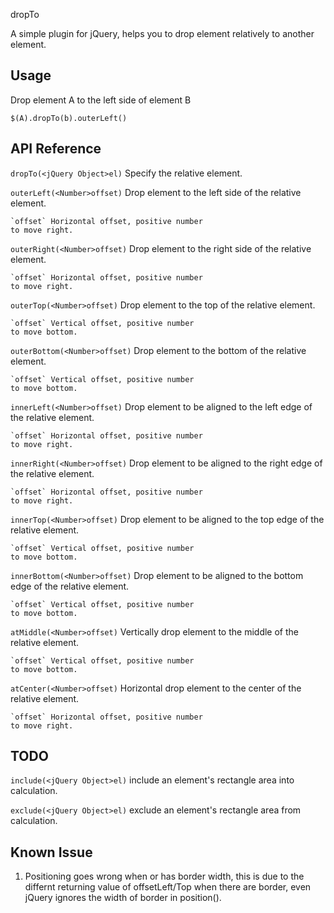 dropTo

A simple plugin for jQuery, helps you to drop element relatively to 
another element.

## Usage ##

Drop element A to the left side of element B

`$(A).dropTo(b).outerLeft()`

## API Reference ##

`dropTo(<jQuery Object>el)` Specify the relative element.

`outerLeft(<Number>offset)` Drop element to the left side of the relative element.

    `offset` Horizontal offset, positive number 
    to move right.

`outerRight(<Number>offset)` Drop element to the right side of the relative element.

    `offset` Horizontal offset, positive number 
    to move right.

`outerTop(<Number>offset)` Drop element to the top of the relative element.

    `offset` Vertical offset, positive number 
    to move bottom.

`outerBottom(<Number>offset)` Drop element to the bottom of the relative element.

    `offset` Vertical offset, positive number 
    to move bottom.

`innerLeft(<Number>offset)` Drop element to be aligned to the left edge 
of the relative element.

    `offset` Horizontal offset, positive number 
    to move right.

`innerRight(<Number>offset)` Drop element to be aligned to the right edge 
of the relative element.

    `offset` Horizontal offset, positive number 
    to move right.

`innerTop(<Number>offset)` Drop element to be aligned to the top edge 
of the relative element.

    `offset` Vertical offset, positive number 
    to move bottom.

`innerBottom(<Number>offset)` Drop element to be aligned to the bottom edge 
of the relative element.

    `offset` Vertical offset, positive number 
    to move bottom.

`atMiddle(<Number>offset)` Vertically drop element to the middle of the relative
element.

    `offset` Vertical offset, positive number 
    to move bottom.

`atCenter(<Number>offset)` Horizontal drop element to the center of the relative
element.

    `offset` Horizontal offset, positive number 
    to move right.

## TODO ##

`include(<jQuery Object>el)` include an element's rectangle area into 
calculation.

`exclude(<jQuery Object>el)` exclude an element's rectangle area from 
calculation.

## Known Issue ##

1. Positioning goes wrong when <html /> or <body /> has border width, this is due to the differnt returning value of offsetLeft/Top when there are border, even jQuery ignores the width of border in position().
